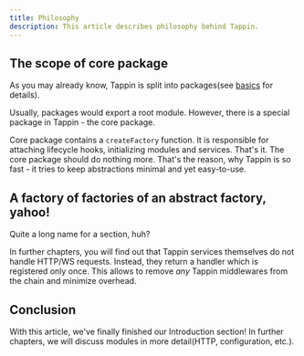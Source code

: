 ```yaml
---
title: Philosophy
description: This article describes philosophy behind Tappin.
---
```


## The scope of core package

As you may already know, Tappin is split into packages(see
[basics](/docs/introduction/basics) for details).

Usually, packages would export a root module. However, there is a special
package in Tappin - the core package.

Core package contains a `createFactory` function. It is responsible for
attaching lifecycle hooks, initializing modules and services. That's it. The
core package should do nothing more. That's the reason, why Tappin is so fast -
it tries to keep abstractions minimal and yet easy-to-use.

## A factory of factories of an abstract factory, yahoo!

Quite a long name for a section, huh?

In further chapters, you will find out that Tappin services themselves do not
handle HTTP/WS requests. Instead, they return a handler which is registered only
once. This allows to remove _any_ Tappin middlewares from the chain and minimize
overhead.

## Conclusion

With this article, we've finally finished our Introduction section! In further
chapters, we will discuss modules in more detail(HTTP, configuration, etc.).
